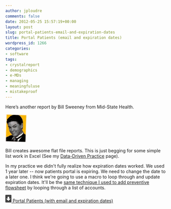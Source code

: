 ```yaml
---
author: jploudre
comments: false
date: 2012-05-25 15:57:19+00:00
layout: post
slug: portal-patients-email-and-expiration-dates
title: Portal Patients (email and expiration dates)
wordpress_id: 1266
categories:
- software
tags:
- crystalreport
- demographics
- e-MDs
- managing
- meaningfuluse
- mistakeproof
---
```


Here’s another report by Bill Sweeney from Mid-State Health.

![](/files/2012/05/311131.gif)

Bill creates awesome flat file reports. This is just begging for some simple list work in  Excel (See my [Data-Driven Practice](http://unchart.com/2011/data-driven-practice/) page). 

In my practice we didn't fully realize how expiration dates worked. We used 1 year later -- now patients portal is expiring. We need to change the date to a later one. I think we're going to use a macro to loop through and update expiration dates. It'll be the [same technique I used to add preventive flowsheet](http://unchart.com/2011/macro-to-add-flowsheets-in-e-mds/) by looping through a list of accounts.

[![](/files/2011/01/57-download.png) Portal Patients (with email and expiration dates)](/files/2012/05/Portal-Patients-with-email-and-expiration.rpt_.zip)
